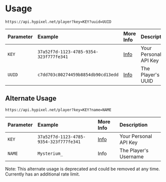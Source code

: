 # Usage
`https://api.hypixel.net/player?key=KEY?uuid=UUID`

|Parameter|Example|More Info|Description|
|:-|:-|:-|:-|
|`KEY`|`37a52f7d-1123-4785-9354-323f777fe341`|[Info](https://github.com/Mysterium422/HypixelAPIWiki/tree/main/API%20Usage/GetAKey.md)|Your Personal API Key| 
|`UUID`|`c7dd703c80274459b8854db90cd13edd`|[Info](https://github.com/Mysterium422/HypixelAPIWiki/tree/main/API%20Usage/UUID.md)|The Player's UUID|

## Alternate Usage
`https://api.hypixel.net/player?key=KEY?name=NAME`

|Parameter|Example|More Info|Description|
|:-|:-|:-|:-|
|`KEY`|`37a52f7d-1123-4785-9354-323f777fe341`|[Info](https://github.com/Mysterium422/HypixelAPIWiki/tree/main/API%20Usage/GetAKey.md)|Your Personal API Key| 
|`NAME`|`Mysterium_`|Info|The Player's Username|

Note: This alternate usage is deprecated and could be removed at any time. Currently has an additional rate limit.